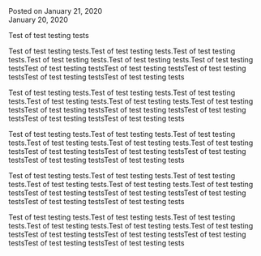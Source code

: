 <html>
<div class=”postmetadata”>
Posted on <span class=”updated”>January 21, 2020</span> 
</div>
<head><title>I am doing a test of the testing of the tests</title></head>
<body>
	<div class="entry-meta"><a class="entry-date published">January 20, 2020</a></div>

<p>Test of test testing tests

<p>Test of test testing tests.Test of test testing tests.Test of test testing tests.Test of test testing tests.Test of test testing tests.Test of test testing testsTest of test testing testsTest of test testing testsTest of test testing testsTest of test testing testsTest of test testing tests

<p>Test of test testing tests.Test of test testing tests.Test of test testing tests.Test of test testing tests.Test of test testing tests.Test of test testing testsTest of test testing testsTest of test testing testsTest of test testing testsTest of test testing testsTest of test testing tests

<p>Test of test testing tests.Test of test testing tests.Test of test testing tests.Test of test testing tests.Test of test testing tests.Test of test testing testsTest of test testing testsTest of test testing testsTest of test testing testsTest of test testing testsTest of test testing tests

<p>Test of test testing tests.Test of test testing tests.Test of test testing tests.Test of test testing tests.Test of test testing tests.Test of test testing testsTest of test testing testsTest of test testing testsTest of test testing testsTest of test testing testsTest of test testing tests

<p>Test of test testing tests.Test of test testing tests.Test of test testing tests.Test of test testing tests.Test of test testing tests.Test of test testing testsTest of test testing testsTest of test testing testsTest of test testing testsTest of test testing testsTest of test testing tests
</body>
</html>
